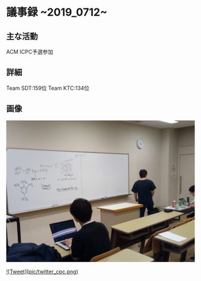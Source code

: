 # 議事録 ~2019_0712~ 
## 主な活動 
ACM ICPC予選参加
## 詳細 
Team SDT:159位
Team KTC:134位

## 画像 
![画像1](pic/2019_0712_01.jpg) 

<a href="https://twitter.com/intent/tweet?button_hashtag=Kendai競プロ&ref_src=twsrc%5Etfw" class="twitter-hashtag-button" data-size="large" data-text="2019年0712日の議事録" data-url="https://iwatepu-cpc.github.io/minutes/2019_0712.md" data-related="iwatepu-cpc" data-show-count="false">
![Tweet](pic/twitter_cpc.png)
</a>
